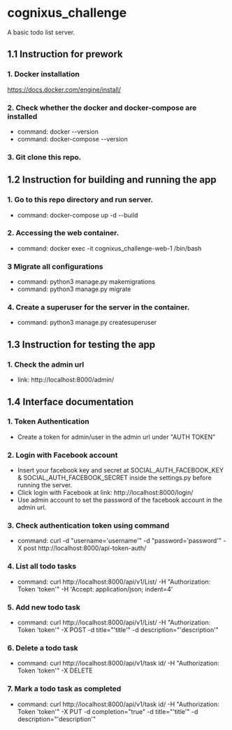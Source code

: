 # cognixus_challenge
A basic todo list server.

## 1.1 Instruction for prework
### 1. Docker installation
https://docs.docker.com/engine/install/
### 2. Check whether the docker and docker-compose are installed
- command: docker --version
- command: docker-compose --version
### 3. Git clone this repo.
## 1.2 Instruction for building and running the app
### 1. Go to this repo directory and run server.
- command: docker-compose up -d --build
### 2. Accessing the web container.
- command: docker exec -it cognixus_challenge-web-1 /bin/bash
### 3 Migrate all configurations
- command: python3 manage.py makemigrations
- command: python3 manage.py migrate
### 4. Create a superuser for the server in the container.
- command: python3 manage.py createsuperuser
## 1.3 Instruction for testing the app
### 1. Check the admin url
- link: http://localhost:8000/admin/
## 1.4 Interface documentation
### 1. Token Authentication
- Create a token for admin/user in the admin url under "AUTH TOKEN"
### 2. Login with Facebook account
- Insert your facebook key and secret at SOCIAL_AUTH_FACEBOOK_KEY & SOCIAL_AUTH_FACEBOOK_SECRET inside the settings.py before running the server.
- Click login with Facebook at link: http://localhost:8000/login/
- Use admin account to set the password of the facebook account in the admin url.
### 3. Check authentication token using command
- command: curl -d "username='username'" -d "password='password'" -X post http://localhost:8000/api-token-auth/
### 4. List all todo tasks
- command: curl http://localhost:8000/api/v1/List/ -H "Authorization: Token 'token'" -H 'Accept: application/json; indent=4'
### 5. Add new todo task
- command: curl http://localhost:8000/api/v1/List/ -H "Authorization: Token 'token'" -X POST -d title="'title'" -d description="'description'"
### 6. Delete a todo task 
- command: curl http://localhost:8000/api/v1/task id/ -H "Authorization: Token 'token'" -X DELETE
### 7. Mark a todo task as completed
- command: curl http://localhost:8000/api/v1/task id/ -H "Authorization: Token 'token'" -X PUT -d completion="true" -d title="'title'" -d description="'description'"
